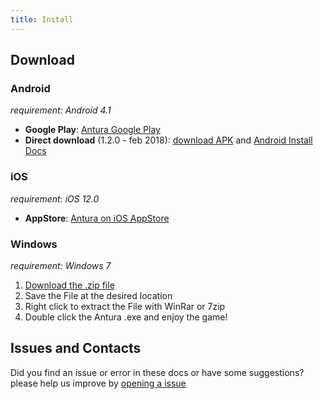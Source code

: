```yaml
---
title: Install
---
```

## Download

### Android
_requirement: Android 4.1_

- **Google Play**: [Antura Google Play](https://play.google.com/store/apps/details?id=org.eduapp4syria.antura)  
- **Direct download** (1.2.0 - feb 2018): [download APK](http://www.antura.org/assets/antura-android-v1.2.0.apk) and [Android Install Docs](assets/pdf/Antura_InstallHelp.pdf)

### iOS
_requirement: iOS 12.0_

- **AppStore**: [Antura on iOS AppStore](https://itunes.apple.com/us/app/antura-and-the-letters/id1210334699?ls=1&amp;mt=8)

### Windows
_requirement: Windows 7_

1. [Download the .zip file](http://www.antura.org/assets/antura-win32-v1.2.0.zip)
2. Save the File at the desired location
3. Right click to extract the File with WinRar or 7zip
4. Double click the Antura .exe and enjoy the game!

## Issues and Contacts
Did you find an issue or error in these docs or have some suggestions?
please help us improve by [opening a issue](https://github.com/vgwb/Antura/issues)